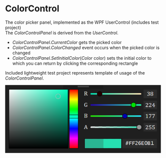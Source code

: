 # ColorControl
The color picker panel, implemented as the WPF UserControl (includes test project)  
The _ColorControlPanel_ is derived from the _UserControl_.  
  
- _ColorControlPanel.CurrentColor_ gets the picked color  
- _ColorControlPanel.ColorChanged_ event occurs when the picked color is changed  
- _ColorControlPanel.SetInitialColor_(_Color_ color) sets the initial color to which you can return by clicking the corresponding rectangle  
  
Included lightweight test project represents template of usage of the _ColorControlPanel_.  
  
![alt text](screen.png "screen")
